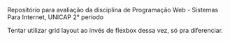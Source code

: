 Repositório para avaliação da disciplina de Programação Web - Sistemas Para Internet, UNICAP 2° período  

Tentar utilizar grid layout ao invés de flexbox dessa vez, só pra diferenciar.